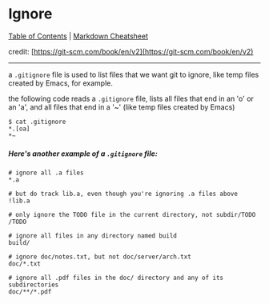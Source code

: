 # Ignore
[Table of Contents](../../README.md) | [Markdown Cheatsheet](../../Markdown%20Cheatsheet.md)

credit: [https://git-scm.com/book/en/v2](https://git-scm.com/book/en/v2)
___

a `.gitignore` file is used to list files that we want git to ignore, like temp files created by Emacs, for example.

the following code reads a `.gitignore` file, lists all files that end in an 'o' or an 'a', and all files that end in a '~' (like temp files created by Emacs)


```console
$ cat .gitignore
*.[oa]
*~
```

##### Here's another example of a `.gitignore` file:

```
# ignore all .a files
*.a

# but do track lib.a, even though you're ignoring .a files above
!lib.a

# only ignore the TODO file in the current directory, not subdir/TODO
/TODO

# ignore all files in any directory named build
build/

# ignore doc/notes.txt, but not doc/server/arch.txt
doc/*.txt

# ignore all .pdf files in the doc/ directory and any of its subdirectories
doc/**/*.pdf
```
